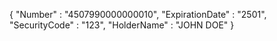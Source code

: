 {
    "Number" : "4507990000000010",
    "ExpirationDate" : "2501",
    "SecurityCode" : "123",
    "HolderName" : "JOHN DOE"
}